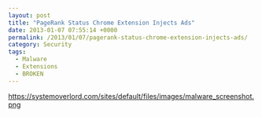```yaml
---
layout: post
title: "PageRank Status Chrome Extension Injects Ads"
date: 2013-01-07 07:55:14 +0000
permalink: /2013/01/07/pagerank-status-chrome-extension-injects-ads/
category: Security
tags:
  - Malware
  - Extensions
  - BROKEN
---
```

https://systemoverlord.com/sites/default/files/images/malware_screenshot.png
